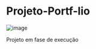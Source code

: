 # Projeto-Portf-lio


![image](https://user-images.githubusercontent.com/96348318/231005893-a4c5246d-99c1-40ef-b7ac-a4945c4d3b10.png)





Projeto em fase de execução
